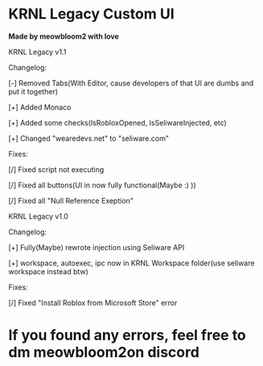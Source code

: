 # KRNL Legacy Custom UI
**Made by meowbloom2 with love**

KRNL Legacy v1.1

Changelog:

[-] Removed Tabs(With Editor, cause developers of that UI are dumbs and put it together)

[+] Added Monaco

[+] Added some checks(IsRobloxOpened, IsSeliwareInjected, etc)

[+] Changed "wearedevs.net" to "seliware.com"

Fixes:

[/] Fixed script not executing

[/] Fixed all buttons(UI in now fully functional(Maybe :) ))

[/] Fixed all "Null Reference Exeption"


KRNL Legacy v1.0

Changelog:

[+] Fully(Maybe) rewrote injection using Seliware API

[+] workspace, autoexec, ipc now in KRNL Workspace folder(use seliware workspace instead btw)

Fixes:

[/] Fixed "Install Roblox from Microsoft Store" error

# If you found any errors, feel free to dm meowbloom2on discord
